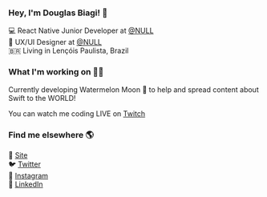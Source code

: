 ### Hey, I'm Douglas Biagi! 👋

💻 React Native Junior Developer at [@NULL](https:///) <br>
🎨 UX/UI Designer at [@NULL](https:///) <br>
🇧🇷 Living in Lençóis Paulista, Brazil <br>

### What I'm working on 👨‍💻

Currently developing Watermelon Moon 🍉 to help and spread content about Swift to the WORLD!

You can watch me coding LIVE on [Twitch](https://www.twitch.tv/lupim) <br>

### Find me elsewhere 🌎

🚀 [Site](https://lupim.dev) <br>
🐦 [Twitter](https://twitter.com/douglasbiagi) <br>
📸 [Instagram](https://instagram.com/douglasbiagi) <br>
💼 [LinkedIn](https://www.linkedin.com/in/douglasbiagigrana/) <br>
